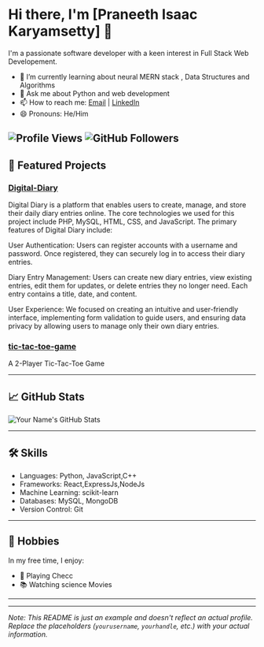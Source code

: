 # Hi there, I'm [Praneeth Isaac Karyamsetty] 👋

I'm a passionate software developer with a keen interest in Full Stack Web Developement.

- 🌱 I’m currently learning about neural MERN stack , Data Structures and Algorithms
- 💬 Ask me about Python and web development
- 📫 How to reach me: [Email](mailto:karyamsettypraneethisaac@example.com) |  [LinkedIn]([https://www.linkedin.com/in/yourusername](https://www.linkedin.com/in/praneeth-isaac-karyamsetty-1823a1242/))
- 😄 Pronouns: He/Him

![Profile Views](https://komarev.com/ghpvc/?username=praneeth2862)
![GitHub Followers](https://img.shields.io/github/followers/praneeth2862?label=Followers&style=social)
---

## 🚀 Featured Projects

### [Digital-Diary](https://github.com/yourusername/project-x)
Digital Diary is a platform that enables users to create, manage, and store their daily diary entries online. The core technologies we used for this project include PHP, MySQL, HTML, CSS, and JavaScript.
The primary features of Digital Diary include:

User Authentication: Users can register accounts with a username and password. Once registered, they can securely log in to access their diary entries.

Diary Entry Management: Users can create new diary entries, view existing entries, edit them for updates, or delete entries they no longer need. Each entry contains a title, date, and content.

User Experience: We focused on creating an intuitive and user-friendly interface, implementing form validation to guide users, and ensuring data privacy by allowing users to manage only their own diary entries.

### [tic-tac-toe-game](https://github.com/yourusername/project-y)
A 2-Player Tic-Tac-Toe Game

---

## 📈 GitHub Stats

![Your Name's GitHub Stats](https://github-readme-stats.vercel.app/api?username=yourusername&show_icons=true&theme=dark)

---

## 🛠️ Skills

- Languages: Python, JavaScript,C++
- Frameworks: React,ExpressJs,NodeJs
- Machine Learning: scikit-learn
- Databases: MySQL, MongoDB
- Version Control: Git

---

## 🎨 Hobbies

In my free time, I enjoy:
- 🎸 Playing Checc
- 📚 Watching science Movies

---

---

*Note: This README is just an example and doesn't reflect an actual profile. Replace the placeholders (`yourusername`, `yourhandle`, etc.) with your actual information.*

